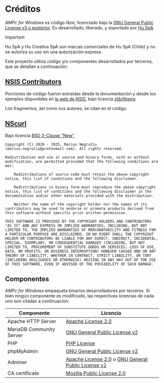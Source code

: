 # Créditos
_AMPc for Windows_ es código libre, licenciado bajo la [GNU General Public License v3 o posterior](https://www.gnu.org/licenses/gpl-3.0.txt). Es desarrollado, liberado, y soportado por [Hu SpA](https://hucreativa.cl/).

> [!IMPORTANT]
> Hu SpA y Hu Creativa SpA son marcas comerciales de Hu SpA (Chile) y no se autoriza su uso sin una autorización expresa.

Este proyecto utiliza código y/o componentes desarrollados por terceros, que se detallan a continuación:

## [NSIS Contributors](https://nsis.sourceforge.io/Developer_Center)
Porciones de código fueron extraidas desde la documentación y desde los ejemplos disponibles en [la web de NSIS](https://nsis.sourceforge.io/), bajo licencia [zlib/libpng](https://nsis.sourceforge.io/License)

Los fragmentos, así como sus autores, se citan en el código.

## [NScurl](https://github.com/negrutiu/nsis-nscurl/)
Bajo licencia [BSD 3-Clause "New"](https://github.com/negrutiu/nsis-nscurl/blob/master/LICENSE.md)

```
Copyright (C) 2020 - 2025, Marius Negrutiu (marius.negrutiu@protonmail.com). All rights reserved.

Redistribution and use in source and binary forms, with or without modification, are permitted provided that the following conditions are met:

    Redistributions of source code must retain the above copyright notice, this list of conditions and the following disclaimer.

    Redistributions in binary form must reproduce the above copyright notice, this list of conditions and the following disclaimer in the documentation and/or other materials provided with the distribution.

    Neither the name of the copyright holder nor the names of its contributors may be used to endorse or promote products derived from this software without specific prior written permission.

THIS SOFTWARE IS PROVIDED BY THE COPYRIGHT HOLDERS AND CONTRIBUTORS "AS IS" AND ANY EXPRESS OR IMPLIED WARRANTIES, INCLUDING, BUT NOT LIMITED TO, THE IMPLIED WARRANTIES OF MERCHANTABILITY AND FITNESS FOR A PARTICULAR PURPOSE ARE DISCLAIMED. IN NO EVENT SHALL THE COPYRIGHT HOLDER OR CONTRIBUTORS BE LIABLE FOR ANY DIRECT, INDIRECT, INCIDENTAL, SPECIAL, EXEMPLARY, OR CONSEQUENTIAL DAMAGES (INCLUDING, BUT NOT LIMITED TO, PROCUREMENT OF SUBSTITUTE GOODS OR SERVICES; LOSS OF USE, DATA, OR PROFITS; OR BUSINESS INTERRUPTION) HOWEVER CAUSED AND ON ANY THEORY OF LIABILITY, WHETHER IN CONTRACT, STRICT LIABILITY, OR TORT (INCLUDING NEGLIGENCE OR OTHERWISE) ARISING IN ANY WAY OUT OF THE USE OF THIS SOFTWARE, EVEN IF ADVISED OF THE POSSIBILITY OF SUCH DAMAGE.
```

## Componentes
_AMPc for Windows_ empaqueta binarios desarrolladores por terceros. Si bien ningún componente es modificado, las respectivas licencias de cada uno son citadas a continuación:

| Componente | Licencia |
|---|---|
| Apache HTTP Server | [Apache License 2.0](https://www.apache.org/licenses/LICENSE-2.0.txt) |
| MariaDB Community Server | [GNU General Public License v2](https://www.gnu.org/licenses/old-licenses/gpl-2.0.txt) |
| PHP | [PHP License](https://www.php.net/license/3_01.txt) |
| phpMyAdmin | [GNU General Public License v2](https://www.gnu.org/licenses/old-licenses/gpl-2.0.txt) |
| Adminer | [Apache License 2.0](https://www.apache.org/licenses/LICENSE-2.0.txt) o [GNU General Public License v2](https://www.gnu.org/licenses/old-licenses/gpl-2.0.txt) |
| CA certificate | [Mozilla Public License 2.0](https://www.mozilla.org/en-US/MPL/2.0/) |